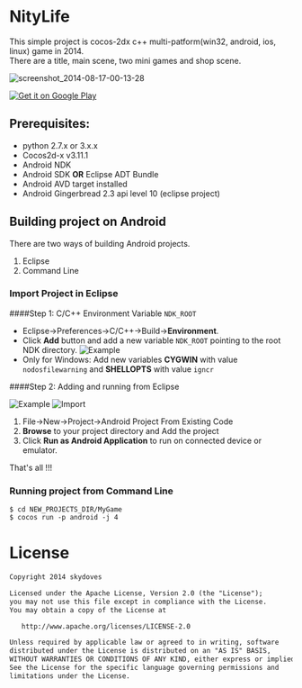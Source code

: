 # NityLife
This simple project is cocos-2dx c++ multi-patform(win32, android, ios, linux) game in 2014.<br>
There are a title, main scene, two mini games and shop scene.


![screenshot_2014-08-17-00-13-28](https://user-images.githubusercontent.com/24237865/27590756-9cbfe788-5b8a-11e7-8bae-ccda2999c913.png)

<a href='https://play.google.com/store/apps/details?id=com.skydoves.nitylife&pcampaignid=MKT-Other-global-all-co-prtnr-py-PartBadge-Mar2515-1'><img alt='Get it on Google Play' src='https://developer.android.com/images/brand/en_generic_rgb_wo_60.png'/></a>

## Prerequisites:

* python 2.7.x or 3.x.x
* Cocos2d-x v3.11.1
* Android NDK
* Android SDK **OR** Eclipse ADT Bundle
* Android AVD target installed
* Android Gingerbread 2.3 api level 10 (eclipse project)

## Building project on Android

There are two ways of building Android projects.

1. Eclipse
2. Command Line

### Import Project in Eclipse

####Step 1: C/C++ Environment Variable `NDK_ROOT`

* Eclipse->Preferences->C/C++->Build->**Environment**.
* Click **Add** button and add a new variable `NDK_ROOT` pointing to the root NDK directory.
	![Example](https://lh3.googleusercontent.com/-AVcY8IAT0_g/UUOYltoRobI/AAAAAAAAsdM/22D2J9u3sig/s400/cocos2d-x-eclipse-ndk.png)
* Only for Windows: Add new variables **CYGWIN** with value `nodosfilewarning` and **SHELLOPTS** with value `igncr`

####Step 2: Adding and running from Eclipse

![Example](https://lh3.googleusercontent.com/-SLBOu6e3QbE/UUOcOXYaGqI/AAAAAAAAsdo/tYBY2SylOSM/s288/cocos2d-x-eclipse-project-from-code.png) ![Import](https://lh5.googleusercontent.com/-XzC9Pn65USc/UUOcOTAwizI/AAAAAAAAsdk/4b6YM-oim9Y/s400/cocos2d-x-eclipse-import-project.png)

1. File->New->Project->Android Project From Existing Code
2. **Browse** to your project directory and Add the project 
3. Click **Run as Android Application** to run on connected device or emulator.

That's all !!! 

### Running project from Command Line

    $ cd NEW_PROJECTS_DIR/MyGame
    $ cocos run -p android -j 4

# License
```xml
Copyright 2014 skydoves

Licensed under the Apache License, Version 2.0 (the "License");
you may not use this file except in compliance with the License.
You may obtain a copy of the License at

   http://www.apache.org/licenses/LICENSE-2.0

Unless required by applicable law or agreed to in writing, software
distributed under the License is distributed on an "AS IS" BASIS,
WITHOUT WARRANTIES OR CONDITIONS OF ANY KIND, either express or implied.
See the License for the specific language governing permissions and
limitations under the License.
```
